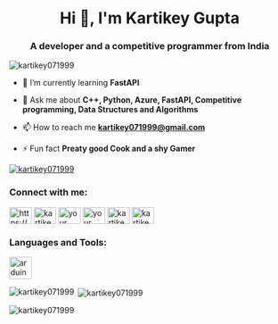 
<h1 align="center">Hi 👋, I'm Kartikey Gupta</h1>
<h3 align="center">A developer and a competitive programmer from India</h3>

<p align="left"> <img src="https://komarev.com/ghpvc/?username=kartikey071999&label=Profile%20views&color=0e75b6&style=flat" alt="kartikey071999" /> </p>


- 🌱 I’m currently learning **FastAPI**

- 💬 Ask me about **C++, Python, Azure, FastAPI, Competitive programming, Data Structures and Algorithms**

- 📫 How to reach me **kartikey071999@gmail.com**

- ⚡ Fun fact **Preaty good Cook and a shy Gamer**


<p align="left"> <a href="https://github.com/ryo-ma/github-profile-trophy"><img src="https://github-profile-trophy.vercel.app/?username=kartikey071999" alt="kartikey071999" /></a> </p>

<h3 align="left">Connect with me:</h3>
<p align="left">
<a href="https://www.linkedin.com/in/kartikey-gupta-035a67186/" target="blank"><img align="center" src="https://raw.githubusercontent.com/rahuldkjain/github-profile-readme-generator/master/src/images/icons/Social/linked-in-alt.svg" alt="https://www.linkedin.com/in/kartikey-gupta-035a67186/" height="30" width="40" /></a>
<a href="[your kaggle]" target="blank"><img align="center" src="https://raw.githubusercontent.com/rahuldkjain/github-profile-readme-generator/master/src/images/icons/Social/kaggle.svg" alt="kartikey071999" height="30" width="40" /></a>
<a href="[your codechef]" target="blank"><img align="center" src="https://cdn.jsdelivr.net/npm/simple-icons@3.1.0/icons/codechef.svg" alt="your codechef" height="30" width="40" /></a>
<a href="[your codeforces]" target="blank"><img align="center" src="https://raw.githubusercontent.com/rahuldkjain/github-profile-readme-generator/master/src/images/icons/Social/codeforces.svg" alt="your codeforces" height="30" width="40" /></a>
<a href="[your leetcode]" target="blank"><img align="center" src="https://raw.githubusercontent.com/rahuldkjain/github-profile-readme-generator/master/src/images/icons/Social/leet-code.svg" alt="kartikey071999" height="30" width="40" /></a>
<a href="[your geeksforgeeks]" target="blank"><img align="center" src="https://raw.githubusercontent.com/rahuldkjain/github-profile-readme-generator/master/src/images/icons/Social/geeks-for-geeks.svg" alt="kartikey071999" height="30" width="40" /></a>
</p>

<h3 align="left">Languages and Tools:</h3>
<p align="left"> <a href="https://www.arduino.cc/" target="_blank" rel="noreferrer"> <img src="https://cdn.worldvectorlogo.com/logos/arduino-1.svg" alt="arduino" width="40" height="40"/> </a> 
<!-- Add your preferred tools and languages here -->
</p>

<p><img align="left" src="https://github-readme-stats.vercel.app/api/top-langs?username=kartikey071999&show_icons=true&locale=en&layout=compact" alt="kartikey071999" /></p>

<p>&nbsp;<img align="center" src="https://github-readme-stats.vercel.app/api?username=kartikey071999&show_icons=true&locale=en" alt="kartikey071999" /></p>

<p><img align="center" src="https://github-readme-streak-stats.herokuapp.com/?user=kartikey071999&" alt="kartikey071999" /></p>
